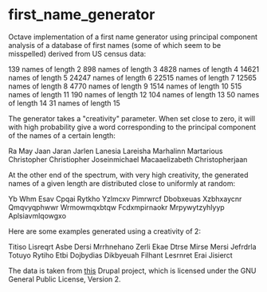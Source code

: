 # first_name_generator

Octave implementation of a first name generator using principal component analysis of a database of first names (some of which seem to be misspelled) derived from US census data:

139 names of length 2
898 names of length 3
4828 names of length 4
14621 names of length 5
24247 names of length 6
22515 names of length 7
12565 names of length 8
4770 names of length 9
1514 names of length 10
515 names of length 11
190 names of length 12
104 names of length 13
50 names of length 14
31 names of length 15 

The generator takes a "creativity" parameter. When set close to zero, it will with high probability give a word corresponding to the principal component of the names of a certain length:

Ra
May
Jaan
Jaran
Jarlen
Lanesia
Lareisha
Marhalinn
Martarious
Christopher
Christiopher
Joseinmichael
Macaaelizabeth
Christopherjaan

At the other end of the spectrum, with very high creativity, the generated names of a given length are distributed close to uniformly at random:

Yb
Whm
Esav
Cpqai
Rytkho
Yzlmcxv
Pimrwrcf
Dbobxeuas
Xzbhxaycnr
Qmqvyqphwwr
Wrmowmqxbtqw
Fcdxmpirnaokr
Mrpywytzyhlyyp
Aplsiavmlqowgxo

Here are some examples generated using a creativity of 2:

Titiso
Lisreqrt
Asbe
Dersi
Mrrhnehano
Zerli
Ekae
Dtrse
Mirse
Mersi
Jefrdrla
Totuyo
Rytiho
Etbi
Dojbydias
Dikbyeuah
Filhant
Lesrnret
Erai
Jisierct

The data is taken from [this](https://www.drupal.org/project/namedb) Drupal project, which is licensed under the GNU General Public License, Version 2.